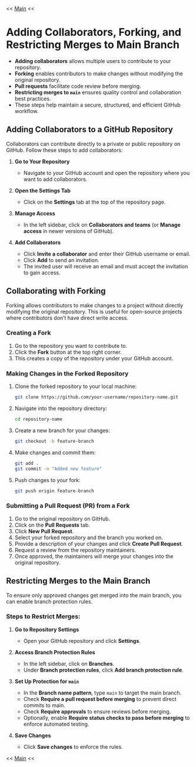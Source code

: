 << [Main](./README.md)  <<

# Adding Collaborators, Forking, and Restricting Merges to Main Branch
- **Adding collaborators** allows multiple users to contribute to your repository.
- **Forking** enables contributors to make changes without modifying the original repository.
- **Pull requests** facilitate code review before merging.
- **Restricting merges to `main`** ensures quality control and collaboration best practices.
- These steps help maintain a secure, structured, and efficient GitHub workflow.

## Adding Collaborators to a GitHub Repository
Collaborators can contribute directly to a private or public repository on GitHub. Follow these steps to add collaborators:

1. **Go to Your Repository**
   - Navigate to your GitHub account and open the repository where you want to add collaborators.

2. **Open the Settings Tab**
   - Click on the **Settings** tab at the top of the repository page.

3. **Manage Access**
   - In the left sidebar, click on **Collaborators and teams** (or **Manage access** in newer versions of GitHub).
   
4. **Add Collaborators**
   - Click **Invite a collaborator** and enter their GitHub username or email.
   - Click **Add** to send an invitation.
   - The invited user will receive an email and must accept the invitation to gain access.

## Collaborating with Forking
Forking allows contributors to make changes to a project without directly modifying the original repository. This is useful for open-source projects where contributors don’t have direct write access.

### Creating a Fork
1. Go to the repository you want to contribute to.
2. Click the **Fork** button at the top right corner.
3. This creates a copy of the repository under your GitHub account.

### Making Changes in the Forked Repository
1. Clone the forked repository to your local machine:
   ```sh
   git clone https://github.com/your-username/repository-name.git
   ```
2. Navigate into the repository directory:
   ```sh
   cd repository-name
   ```
3. Create a new branch for your changes:
   ```sh
   git checkout -b feature-branch
   ```
4. Make changes and commit them:
   ```sh
   git add .
   git commit -m "Added new feature"
   ```
5. Push changes to your fork:
   ```sh
   git push origin feature-branch
   ```

### Submitting a Pull Request (PR) from a Fork
1. Go to the original repository on GitHub.
2. Click on the **Pull Requests** tab.
3. Click **New Pull Request**.
4. Select your forked repository and the branch you worked on.
5. Provide a description of your changes and click **Create Pull Request**.
6. Request a review from the repository maintainers.
7. Once approved, the maintainers will merge your changes into the original repository.

## Restricting Merges to the Main Branch
To ensure only approved changes get merged into the main branch, you can enable branch protection rules.

### Steps to Restrict Merges:
1. **Go to Repository Settings**
   - Open your GitHub repository and click **Settings**.
   
2. **Access Branch Protection Rules**
   - In the left sidebar, click on **Branches**.
   - Under **Branch protection rules**, click **Add branch protection rule**.
   
3. **Set Up Protection for `main`**
   - In the **Branch name pattern**, type `main` to target the main branch.
   - Check **Require a pull request before merging** to prevent direct commits to main.
   - Check **Require approvals** to ensure reviews before merging.
   - Optionally, enable **Require status checks to pass before merging** to enforce automated testing.
   
4. **Save Changes**
   - Click **Save changes** to enforce the rules.

<< [Main](./README.md)  <<